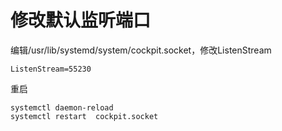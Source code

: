 # 修改默认监听端口

编辑/usr/lib/systemd/system/cockpit.socket，修改ListenStream

```纯文本
ListenStream=55230
```

重启

```纯文本
systemctl daemon-reload
systemctl restart  cockpit.socket
```
